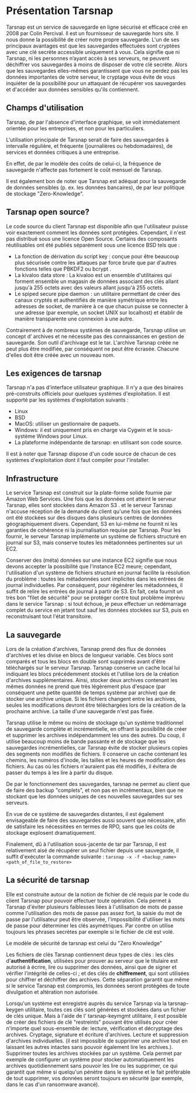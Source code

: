 # Présentation Tarsnap

Tarsnap est un service de sauvegarde en ligne sécurisé et efficace créé en 2008 par Colin Percival. Il est un fournisseur de sauvegarde hors site. Il nous donne la possibilité de créer notre propre sauvegarde. 
L'un de ses principaux avantages est que les sauvegardes effectuées sont cryptées avec une clé secrète accessible uniquement à vous. Cela signifie que ni Tarsnap, ni les personnes n’ayant accès à ses serveurs, ne peuvent déchiffrer vos sauvegardes à moins de disposer de votre clé secrète. Alors que les sauvegardes elles-mêmes garantissent que vous ne perdez pas les données importantes de votre serveur, le cryptage vous évite de vous inquiéter de la possibilité pour un attaquant de récupérer vos sauvegardes et d'accéder aux données sensibles qu'ils contiennent.

## Champs d'utilisation

Tarsnap, de par l'absence d'interface graphique, se voit immédiatement orientée pour les entreprises, et non pour les particuliers.

L'utilisation principale de Tarsnap serait de faire des sauvegardes à intervalle régulière, et fréquente (journalières ou hebdomadaires), de services et données critiques à une entreprise.

En effet, de par le modèle des coûts de celui-ci, la fréquence de sauvegarde n'affecte pas fortement le coût mensuel de Tarsnap.

Il est également bon de noter que Tarsnap est adéquat pour la sauvegarde de données sensibles (p. ex. les données bancaires), de par leur politique de stockage "Zero-Knowledge".


## Tarsnap open source?

Le code source du client Tarsnap est disponible afin que l'utilisateur puisse voir exactement comment les données sont protégées. Cependant, il n'est pas distribué sous une licence Open Source. Certains des composants réutilisables ont été publiés séparément sous une licence BSD tels que : 

- La fonction de dérivation du script key : conçue pour être beaucoup plus sécurisée contre les attaques par force brute que par d'autres fonctions telles que PBKDF2 ou bcrypt .
- La kivaloo data store : La kivaloo est un ensemble d'utilitaires qui forment ensemble un magasin de données associant des clés allant jusqu'à 255 octets avec des valeurs allant jusqu'à 255 octets.
- Le spiped secure pipe daemon : un utilitaire permettant de créer des canaux cryptés et authentifiés de manière symétrique entre les adresses de socket, de manière à ce que chacun puisse se connecter à une adresse (par exemple, un socket UNIX sur localhost) et établir de manière transparente une connexion à une autre. 

Contrairement à de nombreux systèmes de sauvegarde, Tarsnap utilise un concept d’ archives et ne nécessite pas des connaissances en gestion de sauvegarde. Son outil d'archivage est le tar. L'archive Tarsnap créée ne peut plus être modifiée, par conséquent ne peut être écrasée. Chacune d'elles doit être créée avec un nouveau nom. 

## Les exigences de tarsnap

Tarsnap n'a pas d'interface utilisateur graphique. Il n'y a que des binaires pré-construits officiels pour quelques systèmes d'exploitation. Il est supporté par les systèmes d'exploitation suivants :

- Linux
- BSD
- MacOS: utiliser un gestionnaire de paquets. 
- Windows: il est uniquement pris en charge via Cygwin et le sous-système Windows pour Linux.
- La plateforme indépendante de tarsnap: en utilisant son code source.

Il est à noter que Tarsnap dispose d'un code source de chacun de ces systèmes d'exploitation dont il faut compiler pour l'installer.

## Infrastructure

Le service Tarsnap est construit sur la plate-forme solide fournie par Amazon Web Services. Une fois que les données ont atteint le serveur Tarsnap, elles sont stockées dans Amazon S3 . et le serveur Tarsnap n'accuse réception de la demande du client qu'une fois que les données ont été stockées sur des disques dans plusieurs centres de données géographiquement divers. Cependant, S3 en lui-même ne fournit ni les garanties de cohérence ni la journalisation requise par Tarsnap. Pour les fournir, le serveur Tarsnap implémente un système de fichiers structuré en journal sur S3, mais conserve toutes les métadonnées pertinentes sur un EC2. 

Conserver des (méta) données sur une instance EC2 signifie que nous devons accepter la possibilité que l'instance EC2 meure; cependant, l'utilisation d'un système de fichiers structuré en journal facilite la résolution du problème : toutes les métadonnées sont implicites dans les entrées de journal individuelles. Par conséquent, pour régénérer les métadonnées, il suffit de relire les entrées de journal à partir de S3. En fait, cela fournit un très bon "filet de sécurité" pour se protéger contre tout problème imprévu dans le service Tarsnap : si tout échoue, je peux effectuer un redémarrage complet du service en jetant tout sauf les données stockées sur S3, puis en reconstruisant tout l'état transitoire.

## La sauvegarde

Lors de la création d'archives, Tarsnap prend des flux de données d'archives et les divise en blocs de longueur variable. Ces blocs sont comparés et tous les blocs en double sont supprimés avant d'être téléchargés sur le serveur Tarsnap.
Tarsnap conserve un cache local lui indiquant les blocs précédemment stockés et l'utilise lors de la création d'archives supplémentaires. Ainsi, stocker deux archives contenant les mêmes données ne prend que très légèrement plus d'espace (par conséquent une petite quantité de temps système par archive) que de stocker une archive unique. Si les fichiers changent entre les archives, seules les modifications devront être téléchargées lors de la création de la prochaine archive. La taille d'une sauvegarde n'est pas fixée.

Tarsnap utilise le même ou moins de stockage qu'un système traditionnel de sauvegarde complète et incrémentielle, en offrant la possibilité de créer et supprimer les archives indépendamment les uns des autres. Du coup, il utilise beaucoup moins de bande passante et de stockage que les sauvegardes incrémentielles, car Tarsnap évite de stocker plusieurs copies des segments non modifiés de fichiers. Il conserve un cache contenant les chemins, les numéros d'inode, les tailles et les heures de modification des fichiers. Au cas où les fichiers n'auraient pas été modifiés, il évitera de passer du temps à les lire à partir du disque.

De par le fonctionnement des sauvegardes, tarsnap ne permet au client que de faire des backup "complets", et non pas en incrémentaux, bien que ne stockant que les données uniques de ces nouvelles sauvegardes sur ses serveurs.

En vue de ce système de sauvegardes distantes, il est également envisageable de faire des sauvegardes aussi souvent que nécessaire, afin de satisfaire les nécessitées en termes de RPO, sans que les coûts de stockage explosent dramatiquement.

Finalement, dû à l'utilisation sous-jacente de tar par Tarsnap, il est relativement aisé de récupérer un seul fichier depuis une sauvegarde, il suffit d'exécuter la commande suivante :
`tarsnap -x -f <backup_name> <path_of_file_to_restore>`

## La sécurité de tarsnap

Elle est construite autour de la notion de fichier de clé requis par le code du client Tarsnap pour pouvoir effectuer toute opération. Cela permet à Tarsnap d'éviter plusieurs faiblesses liées à l'utilisation de mots de passe comme l'utilisation des mots de passe pas assez fort, la saisie du mot de passe par l'utilisateur peut être observée, l'impossibilité d'utiliser les mots de passe pour déterminer les clés asymétriques. Par contre on utilise toujours les phrases secrètes par exemple si le fichier de clé est volé.

Le modèle de sécurité de tarsnap est celui du "Zero Knowledge"

Les fichiers de clés Tarsnap contiennent deux types de clés : les clés d'**authentification**, utilisées pour prouver au serveur que le titulaire est autorisé à écrire, lire ou supprimer des données, ainsi que de signer et vérifier l'intégrité de celles-ci ; et des clés de **chiffrement**, qui sont utilisées pour chiffrer et déchiffrer des archives. Cette séparation garantit que même si le service Tarsnap est compromis, les données seront protégées de toute divulgation et altération non autorisée. 

Lorsqu'un système est enregistré auprès du service Tarsnap via la tarsnap-keygen utilitaire, toutes ces clés sont générées et stockées dans un fichier de clés unique. Mais à l'aide de l' tarsnap-keymgmt utilitaire, il est possible de créer des fichiers de clé "restreints" pouvant être utilisés pour créer n'importe quel sous-ensemble de: lecture, vérification et décryptage des archives. Cryptage, signature et écriture d'archives. Lecture et suppression d'archives individuelles. (il est impossible de supprimer une archive tout en laissant les autres intactes sans pouvoir également lire les archives.). Supprimer toutes les archives stockées par un système. Cela permet par exemple de configurer un système pour stocker automatiquement les archives quotidiennement sans pouvoir les lire ou les supprimer, ce qui garantit que même si quelqu'un pénètre dans le système et le fait préférable de tout supprimer, vos données seront toujours en sécurité (par exemple, dans le cas d'un ransomware avancé).


